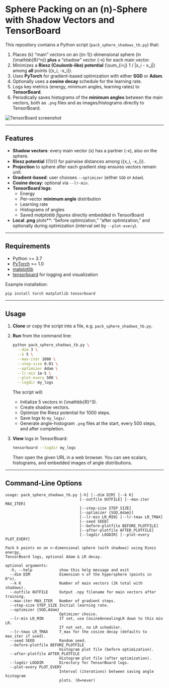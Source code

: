 # Sphere Packing on an \(n\)-Sphere with Shadow Vectors and TensorBoard

This repository contains a Python script (`pack_sphere_shadows_tb.py`) that:
1. Places \(k\) “main” vectors on an \((n-1)\)-dimensional sphere (in \(\mathbb{R}^n\)) **plus** a “shadow” vector \(-x\) for each main vector.
2. Minimizes a **Riesz (Coulomb‐like) potential** \(\sum_{i<j} 1 / \|x_i - x_j\|\) among **all** points \(\{x_i, -x_i\}\).
3. Uses **PyTorch** for gradient-based optimization with either **SGD** or **Adam**.
4. Optionally uses a **cosine decay** schedule for the learning rate.
5. Logs key metrics (energy, minimum angles, learning rates) to **TensorBoard**.
6. Periodically saves histograms of the **minimum angles** between the main vectors, both as `.png` files and as images/histograms directly to TensorBoard.

![TensorBoard screenshot](imaages/tensorboard.npg)

---

## Features

- **Shadow vectors**: every main vector \(x\) has a partner \(-x\), also on the sphere.
- **Riesz potential** (\(1/r\)) for pairwise distances among \(\{x_i, -x_i\}\).
- **Projection** to sphere after each gradient step ensures vectors remain unit.
- **Gradient-based**: user chooses `--optimizer` (either `SGD` or `Adam`).
- **Cosine decay**: optional via `--lr-min`.
- **TensorBoard logs**:
  - Energy
  - Per-vector **minimum angle** distribution
  - Learning rate
  - Histograms of angles
  - Saved *matplotlib figures* directly embedded in TensorBoard
- **Local .png** plots**: “before optimization,” “after optimization,” and optionally during optimization (interval set by `--plot-every`).

---

## Requirements

- Python >= 3.7
- [PyTorch](https://pytorch.org/) >= 1.0
- [matplotlib](https://matplotlib.org/)
- [tensorboard](https://pypi.org/project/tensorboard/) for logging and visualization

Example installation:
```bash
pip install torch matplotlib tensorboard
```

---

## Usage

1. **Clone** or copy the script into a file, e.g. `pack_sphere_shadows_tb.py`.
2. **Run** from the command line:
   ```bash
   python pack_sphere_shadows_tb.py \
     --dim 3 \
     --k 5 \
     --max-iter 1000 \
     --step-size 0.01 \
     --optimizer Adam \
     --lr-min 1e-5 \
     --plot-every 500 \
     --logdir my_logs
   ```
   The script will:
   - Initialize 5 vectors in \(\mathbb{R}^3\).
   - Create shadow vectors.
   - Optimize the Riesz potential for 1000 steps.
   - Save logs to `my_logs/`.
   - Generate angle-histogram `.png` files at the start, every 500 steps, and after completion.

3. **View** logs in TensorBoard:
   ```bash
   tensorboard --logdir my_logs
   ```
   Then open the given URL in a web browser. You can see scalars, histograms, and embedded images of angle distributions.

---

## Command-Line Options

```text
usage: pack_sphere_shadows_tb.py [-h] [--dim DIM] [--k K]
                                 [--outfile OUTFILE] [--max-iter MAX_ITER]
                                 [--step-size STEP_SIZE]
                                 [--optimizer {SGD,Adam}]
                                 [--lr-min LR_MIN] [--lr-tmax LR_TMAX]
                                 [--seed SEED]
                                 [--before-plotfile BEFORE_PLOTFILE]
                                 [--after-plotfile AFTER_PLOTFILE]
                                 [--logdir LOGDIR] [--plot-every PLOT_EVERY]

Pack k points on an n-dimensional sphere (with shadows) using Riesz energy,
TensorBoard logs, optional Adam & LR decay.

optional arguments:
  -h, --help            show this help message and exit
  --dim DIM             Dimension n of the hypersphere (points in R^n).
  --k K                 Number of main vectors (2k total with shadows).
  --outfile OUTFILE     Output .npy filename for main vectors after training.
  --max-iter MAX_ITER   Number of gradient steps.
  --step-size STEP_SIZE Initial learning rate.
  --optimizer {SGD,Adam}
                        Optimizer choice.
  --lr-min LR_MIN       If set, use CosineAnnealingLR down to this min LR.
                        If not set, no LR scheduler.
  --lr-tmax LR_TMAX     T_max for the cosine decay (defaults to max_iter if used).
  --seed SEED           Random seed.
  --before-plotfile BEFORE_PLOTFILE
                        Histogram plot file (before optimization).
  --after-plotfile AFTER_PLOTFILE
                        Histogram plot file (after optimization).
  --logdir LOGDIR       Directory for TensorBoard logs.
  --plot-every PLOT_EVERY
                        Interval (iterations) between saving angle histogram
                        plots. (0=never)
```

